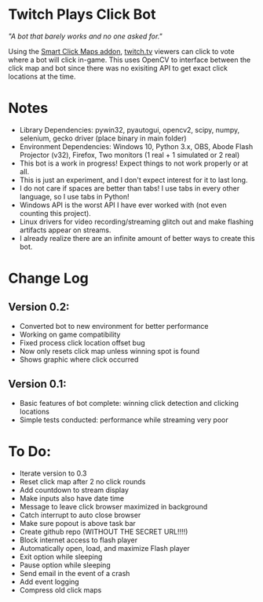 # Twitch Plays Click Bot
*"A bot that barely works and no one asked for."*

Using the [Smart Click Maps addon](https://twitch.exmachina.nl), [twitch.tv](https://twitch.tv) viewers can click to vote where a bot will click in-game. This uses OpenCV to interface between the click map and bot since there was no exisiting API to get exact click locations at the time.

# Notes
+ Library Dependencies: pywin32, pyautogui, opencv2, scipy, numpy, selenium, gecko driver (place binary in main folder)
+ Environment Dependencies: Windows 10, Python 3.x, OBS, Abode Flash Projector (v32), Firefox, Two monitors (1 real + 1 simulated or 2 real)
+ This bot is a work in progress! Expect things to not work properly or at all.
+ This is just an experiment, and I don't expect interest for it to last long.
+ I do not care if spaces are better than tabs! I use tabs in every other language, so I use tabs in Python!
+ Windows API is the worst API I have ever worked with (not even counting this project).
+ Linux drivers for video recording/streaming glitch out and make flashing artifacts appear on streams.
+ I already realize there are an infinite amount of better ways to create this bot.

# Change Log
## Version 0.2:
+ Converted bot to new environment for better performance
+ Working on game compatibility
+ Fixed process click location offset bug
+ Now only resets click map unless winning spot is found
+ Shows graphic where click occurred
## Version 0.1:
+ Basic features of bot complete: winning click detection and clicking locations
+ Simple tests conducted: performance while streaming very poor

# To Do:
+ Iterate version to 0.3
+ Reset click map after 2 no click rounds
+ Add countdown to stream display
+ Make inputs also have date time
+ Message to leave click browser maximized in background
+ Catch interrupt to auto close browser
+ Make sure popout is above task bar
+ Create github repo (WITHOUT THE SECRET URL!!!!)
+ Block internet access to flash player
+ Automatically open, load, and maximize Flash player
+ Exit option while sleeping
+ Pause option while sleeping
+ Send email in the event of a crash
+ Add event logging
+ Compress old click maps
